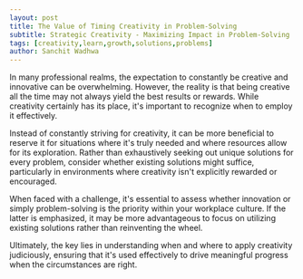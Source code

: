 ```yaml
---
layout: post
title: The Value of Timing Creativity in Problem-Solving
subtitle: Strategic Creativity - Maximizing Impact in Problem-Solving
tags: [creativity,learn,growth,solutions,problems]
author: Sanchit Wadhwa
---
```


In many professional realms, the expectation to constantly be creative and innovative can be overwhelming. However, the reality is that being creative all the time may not always yield the best results or rewards. While creativity certainly has its place, it's important to recognize when to employ it effectively.

Instead of constantly striving for creativity, it can be more beneficial to reserve it for situations where it's truly needed and where resources allow for its exploration. Rather than exhaustively seeking out unique solutions for every problem, consider whether existing solutions might suffice, particularly in environments where creativity isn't explicitly rewarded or encouraged.

When faced with a challenge, it's essential to assess whether innovation or simply problem-solving is the priority within your workplace culture. If the latter is emphasized, it may be more advantageous to focus on utilizing existing solutions rather than reinventing the wheel.

Ultimately, the key lies in understanding when and where to apply creativity judiciously, ensuring that it's used effectively to drive meaningful progress when the circumstances are right.